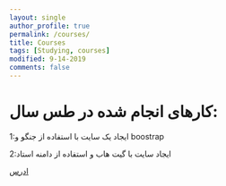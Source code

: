 ```yaml
---
layout: single
author_profile: true
permalink: /courses/
title: Courses
tags: [Studying, courses]
modified: 9-14-2019
comments: false
---
```


# کارهای انجام شده در طس سال:
1:ایجاد یک سایت با استفاده از جنگو و boostrap




2:ایجاد سایت با گیت هاب و استفاده از دامنه استاد





[ادرس](https://drive.iust.ac.ir/index.php/s/XaXXoxbyf8YdJUj?)


